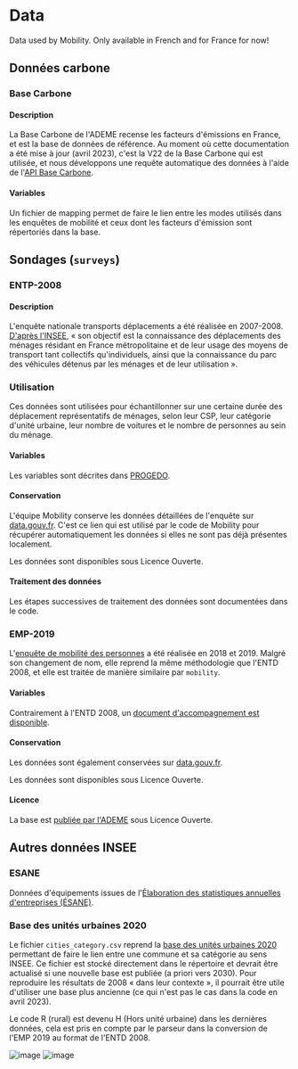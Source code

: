 # Data
Data used by Mobility. Only available in French and for France for now!

## Données carbone
### Base Carbone
#### Description
La Base Carbone de l'ADEME recense les facteurs d'émissions en France, et est la base de données de référence. Au moment où cette documentation a été mise à jour (avril 2023), c'est la V22 de la Base Carbone qui est utilisée, et nous développons une requête automatique des données à l'aide de l'[API Base Carbone](https://api.gouv.fr/les-api/api_base_carbone).

#### Variables
Un fichier de mapping permet de faire le lien entre les modes utilisés dans les enquêtes de mobilité et ceux dont les facteurs d'émission sont répertoriés dans la base.

## Sondages (`surveys`)
### ENTP-2008
#### Description
L'enquête nationale transports déplacements a été réalisée en 2007-2008. [D'après l'INSEE](https://www.insee.fr/fr/metadonnees/source/serie/s1277), « son objectif est la connaissance des déplacements des ménages résidant en France métropolitaine et de leur usage des moyens de transport tant collectifs qu'individuels,  ainsi que la connaissance du parc des véhicules détenus par les ménages et de leur utilisation ».
### Utilisation
Ces données sont utilisées pour échantillonner sur une certaine durée des déplacement représentatifs de ménages, selon leur CSP, leur catégorie d'unité urbaine, leur nombre de voitures et le nombre de personnes au sein du ménage.
#### Variables
Les variables sont décrites dans [PROGEDO](https://data.progedo.fr/studies/doi/10.13144/lil-0634?tab=variables).
#### Conservation
L'équipe Mobility conserve les données détaillées de l'enquête sur [data.gouv.fr](https://www.data.gouv.fr/fr/datasets/donnees-detaillees-de-lenquete-national-transports-et-deplacements-2008/).
C'est ce lien qui est utilisé par le code de Mobility pour récupérer automatiquement les données si elles ne sont pas déjà présentes localement.

Les données sont disponibles sous Licence Ouverte.

#### Traitement des données
Les étapes successives de traitement des données sont documentées dans le code.

### EMP-2019
L'[enquête de mobilité des personnes](https://www.statistiques.developpement-durable.gouv.fr/resultats-detailles-de-lenquete-mobilite-des-personnes-de-2019) a été réalisée en 2018 et 2019. Malgré son changement de nom, elle reprend la même méthodologie que l'ENTD 2008, et elle est traitée de manière similaire par `mobility`.
#### Variables
Contrairement à l'ENTD 2008, un [document d'accompagnement est disponible](https://www.statistiques.developpement-durable.gouv.fr/sites/default/files/2022-04/mise_a_disposition_tables_emp2019_public_V2.pdf).
#### Conservation
Les données sont également conservées sur [data.gouv.fr](https://www.data.gouv.fr/fr/datasets/donnees-detaillees-de-lenquete-mobilite-des-personnes-2018-2019/).

Les données sont disponibles sous Licence Ouverte.

#### Licence
La base est [publiée par l'ADEME](https://www.data.gouv.fr/fr/datasets/base-carbone-r-1/) sous Licence Ouverte.

## Autres données INSEE
### ESANE
Données d'équipements issues de l'[Élaboration des statistiques annuelles d'entreprises (ÉSANE)](https://www.insee.fr/fr/metadonnees/source/serie/s1188).

### Base des unités urbaines 2020
Le fichier `cities_category.csv` reprend la [base des unités urbaines 2020](https://www.insee.fr/fr/information/4802589) permettant de faire le lien entre une commune et sa catégorie au sens INSEE. Ce fichier est stocké directement dans le répertoire et devrait être actualisé si une nouvelle base est publiée (a priori vers 2030). Pour reproduire les résultats de 2008 « dans leur contexte », il pourrait être utile d'utiliser une base plus ancienne (ce qui n'est pas le cas dans la code en avril 2023).

Le code R (rural) est devenu H (Hors unité urbaine) dans les dernières données, cela est pris en compte par le parseur dans la conversion de l'EMP 2019 au format de l'ENTD 2008.

![image](https://user-images.githubusercontent.com/105421514/233382976-7c4f9bb8-f773-4532-9942-01122c399586.png)
![image](https://user-images.githubusercontent.com/105421514/233383016-068a3f15-aad3-4408-a633-c05768ec04a1.png)

